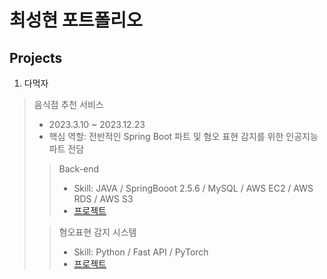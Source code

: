 # 최성현 포트폴리오

## Projects

1. 다먹자
> 음식점 추천 서비스
> * 2023.3.10 ~ 2023.12.23
> * 핵심 역할: 전반적인 Spring Boot 파트 및 혐오 표현 감지를 위한 인공지능 파트 전담
> > Back-end
> > * Skill: JAVA / SpringBooot 2.5.6 / MySQL / AWS EC2 / AWS RDS / AWS S3
> > * [프로젝트](https://github.com/ChoiSHy/project_LetsEatAll/tree/main)
>
> > 혐오표현 감지 시스템
> > * Skill: Python / Fast API / PyTorch
> > * [프로젝트](https://github.com/ChoiSHy/HaterSeeker/tree/main)
